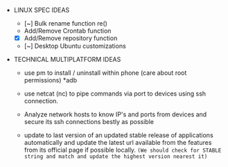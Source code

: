 - LINUX SPEC IDEAS
	- [~] Bulk rename function re()
	- Add/Remove Crontab function
	- [x] Add/Remove repository function
	- [~] Desktop Ubuntu customizations

- TECHNICAL MULTIPLATFORM IDEAS
	- use pm to install / uninstall within phone (care about root permissions) *adb

	- use netcat (nc) to pipe commands via port to devices using ssh connection.

	- Analyze network hosts to know IP's and ports from devices and secure its ssh connections bestly as possible

	- update to last version of an updated stable release of applications automatically and update the latest url available from the features from its official page if possible locally. `(We should check for STABLE string and match and update the highest version nearest it)`

